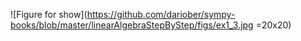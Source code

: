 ![Figure for show](https://github.com/dariober/sympy-books/blob/master/linearAlgebraStepByStep/figs/ex1_3.jpg =20x20)
